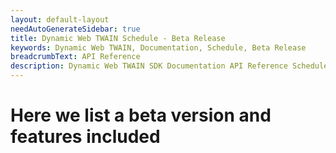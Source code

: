 ```yaml
---
layout: default-layout
needAutoGenerateSidebar: true
title: Dynamic Web TWAIN Schedule - Beta Release
keywords: Dynamic Web TWAIN, Documentation, Schedule, Beta Release
breadcrumbText: API Reference
description: Dynamic Web TWAIN SDK Documentation API Reference Schedule Beta Release Page
---
```


# Here we list a beta version and features included